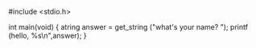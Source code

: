 #include <stdio.h> 

int main(void)
{
atring answer = get_string ("what's your name? ");
printf (hello, %s\n",answer);
}
